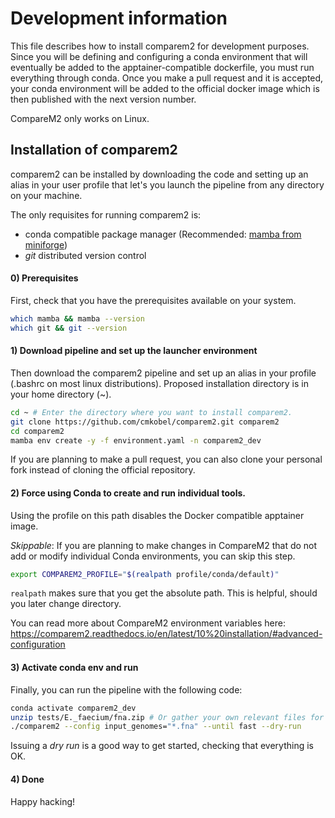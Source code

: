 # Development information

This file describes how to install comparem2 for development purposes. Since you will be defining and configuring a conda environment that will eventually be added to the apptainer-compatible dockerfile, you must run everything through conda. Once you make a pull request and it is accepted, your conda environment will be added to the official docker image which is then published with the next version number.

CompareM2 only works on Linux.

## Installation of comparem2

comparem2 can be installed by downloading the code and setting up an alias in your user profile that let's you launch the pipeline from any directory on your machine.

The only requisites for running comparem2 is:
  - conda compatible package manager (Recommended: [mamba from miniforge](https://github.com/conda-forge/miniforge#install))
  - *git* distributed version control

#### 0) Prerequisites

First, check that you have the prerequisites available on your system. 

```bash
which mamba && mamba --version
which git && git --version
```

#### 1) Download pipeline and set up the launcher environment

Then download the comparem2 pipeline and set up an alias in your profile (.bashrc on most linux distributions). Proposed installation directory is in your home directory (\~).

```bash
cd ~ # Enter the directory where you want to install comparem2.
git clone https://github.com/cmkobel/comparem2.git comparem2
cd comparem2
mamba env create -y -f environment.yaml -n comparem2_dev

```

If you are planning to make a pull request, you can also clone your personal fork instead of cloning the official repository.

#### 2) Force using Conda to create and run individual tools.

Using the profile on this path disables the Docker compatible apptainer image.

_Skippable_: If you are planning to make changes in CompareM2 that do not add or modify individual Conda environments, you can skip this step.

```bash
export COMPAREM2_PROFILE="$(realpath profile/conda/default)"

```

`realpath` makes sure that you get the absolute path. This is helpful, should you later change directory.

You can read more about CompareM2 environment variables here: https://comparem2.readthedocs.io/en/latest/10%20installation/#advanced-configuration

#### 3) Activate conda env and run

Finally, you can run the pipeline with the following code:
```bash
conda activate comparem2_dev
unzip tests/E._faecium/fna.zip # Or gather your own relevant files for testing.
./comparem2 --config input_genomes="*.fna" --until fast --dry-run

```

Issuing a _dry run_ is a good way to get started, checking that everything is OK.

#### 4) Done

Happy hacking!

